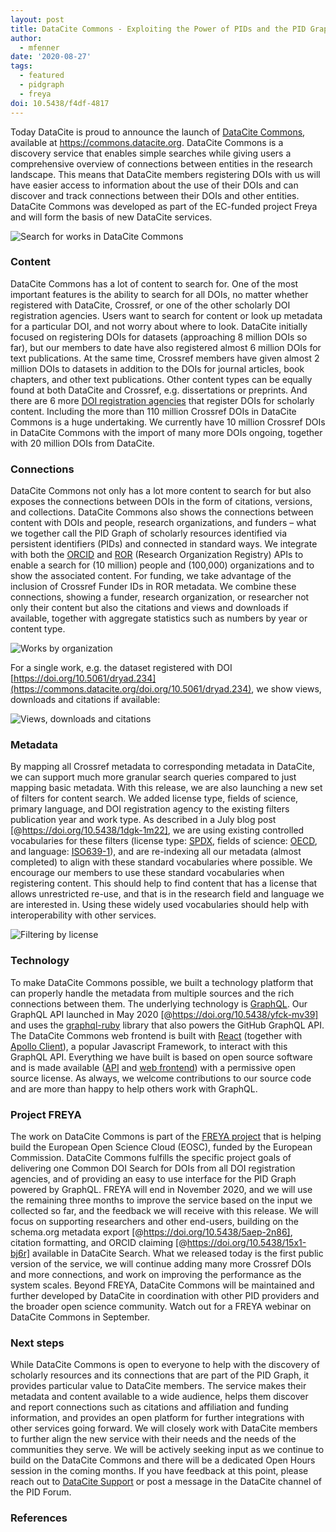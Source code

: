```yaml
---
layout: post
title: DataCite Commons - Exploiting the Power of PIDs and the PID Graph
author:
  - mfenner
date: '2020-08-27'
tags:
  - featured
  - pidgraph
  - freya
doi: 10.5438/f4df-4817
---
```

Today DataCite is proud to announce the launch of [DataCite Commons](https://commons.datacite.org), available at <https://commons.datacite.org>. DataCite Commons is a discovery service that enables simple searches while giving users a comprehensive overview of connections between entities in the research landscape. This means that DataCite members registering DOIs with us will have easier access to information about the use of their DOIs and can discover and track connections between their DOIs and other entities. DataCite Commons was developed as part of the EC-funded project Freya and will form the basis of new DataCite services.

![](/images/uploads/bildschirmfoto-2020-08-25-um-06.46.42.png "Search for works in DataCite Commons")

### Content

DataCite Commons has a lot of content to search for. One of the most important features is the ability to search for all DOIs, no matter whether registered with DataCite, Crossref, or one of the other scholarly DOI registration agencies. Users want to search for content or look up metadata for a particular DOI, and not worry about where to look. DataCite initially focused on registering DOIs for datasets (approaching 8 million DOIs so far), but our members to date have also registered almost 6 million DOIs for text publications. At the same time, Crossref members have given almost 2 million DOIs to datasets in addition to the DOIs for journal articles, book chapters, and other text publications. Other content types can be equally found at both DataCite and Crossref, e.g. dissertations or preprints. And there are 6 more [DOI registration agencies](https://www.doi.org/registration_agencies.html) that register DOIs for scholarly content. Including the more than 110 million Crossref DOIs in DataCite Commons is a huge undertaking. We currently have 10 million Crossref DOIs in DataCite Commons with the import of many more DOIs ongoing, together with 20 million DOIs from DataCite.

### Connections

DataCite Commons not only has a lot more content to search for but also exposes the connections between DOIs in the form of citations, versions, and collections. DataCite Commons also shows the connections between content with DOIs and people, research organizations, and funders – what we together call the PID Graph of scholarly resources identified via persistent identifiers (PIDs) and connected in standard ways. We integrate with both the [ORCID](https://orcid.org/) and [ROR](https://ror.org/) (Research Organization Registry) APIs to enable a search for (10 million) people and (100,000) organizations and to show the associated content. For funding, we take advantage of the inclusion of Crossref Funder IDs in ROR metadata. We combine these connections, showing a funder, research organization, or researcher not only their content but also the citations and views and downloads if available, together with aggregate statistics such as numbers by year or content type.

![](/images/uploads/bildschirmfoto-2020-08-25-um-06.34.23.png "Works by organization")

For a single work, e.g. the dataset registered with DOI [https://doi.org/10.5061/dryad.234](https://commons.datacite.org/doi.org/10.5061/dryad.234), we show views, downloads and citations if available:

![](/images/uploads/bildschirmfoto-2020-08-25-um-06.33.07.png "Views, downloads and citations")

### Metadata

By mapping all Crossref metadata to corresponding metadata in DataCite, we can support much more granular search queries compared to just mapping basic metadata. With this release, we are also launching a new set of filters for content search. We added license type, fields of science, primary language, and DOI registration agency to the existing filters publication year and work type. As described in a July blog post [@https://doi.org/10.5438/1dgk-1m22], we are using existing controlled vocabularies for these filters (license type: [SPDX](https://spdx.dev/), fields of science: [OECD](https://www.oecd.org/science/inno/38235147.pdf), and language: [ISO639-1](https://www.iso.org/iso-639-language-codes.html)), and are re-indexing all our metadata (almost completed) to align with these standard vocabularies where possible. We encourage our members to use these standard vocabularies when registering content. This should help to find content that has a license that allows unrestricted re-use, and that is in the research field and language we are interested in. Using these widely used vocabularies should help with interoperability with other services. 

![](/images/uploads/bildschirmfoto-2020-08-25-um-06.29.39.png "Filtering by license")

### Technology

To make DataCite Commons possible, we built a technology platform that can properly handle the metadata from multiple sources and the rich connections between them. The underlying technology is [GraphQL](https://graphql.org/). Our GraphQL API launched in May 2020 [@https://doi.org/10.5438/yfck-mv39] and uses the [graphql-ruby](https://graphql-ruby.org/) library that also powers the GitHub GraphQL API. The DataCite Commons web frontend is built with [React](https://reactjs.org/) (together with [Apollo Client](https://www.apollographql.com/docs/react/)), a popular Javascript Framework, to interact with this GraphQL API. Everything we have built is based on open source software and is made available ([API](https://github.com/datacite/lupo) and [web frontend](https://github.com/datacite/akita)) with a permissive open source license. As always, we welcome contributions to our source code and are more than happy to help others work with GraphQL.

### Project FREYA

The work on DataCite Commons is part of the [FREYA project](https://www.project-freya.eu/en) that is helping build the European Open Science Cloud (EOSC), funded by the European Commission. DataCite Commons fulfills the specific project goals of delivering one Common DOI Search for DOIs from all DOI registration agencies, and of providing an easy to use interface for the PID Graph powered by GraphQL. FREYA will end in November 2020, and we will use the remaining three months to improve the service based on the input we collected so far, and the feedback we will receive with this release. We will focus on supporting researchers and other end-users, building on the schema.org metadata export [@https://doi.org/10.5438/5aep-2n86], citation formatting, and ORCID claiming [@https://doi.org/10.5438/15x1-bj6r] available in DataCite Search. What we released today is the first public version of the service, we will continue adding many more Crossref DOIs and more connections, and work on improving the performance as the system scales. Beyond FREYA, DataCite Commons will be maintained and further developed by DataCite in coordination with other PID providers and the broader open science community. Watch out for a FREYA webinar on DataCite Commons in September.

### Next steps

While DataCite Commons is open to everyone to help with the discovery of scholarly resources and its connections that are part of the PID Graph, it provides particular value to DataCite members. The service makes their metadata and content available to a wide audience, helps them discover and report connections such as citations and affiliation and funding information, and provides an open platform for further integrations with other services going forward. We will closely work with DataCite members to further align the new service with their needs and the needs of the communities they serve. We will be actively seeking input as we continue to build on the DataCite Commons and there will be a dedicated Open Hours session in the coming months. If you have feedback at this point, please reach out to [DataCite Support](mailto:support@datacite.org) or post a message in the DataCite channel of the PID Forum.

### References
